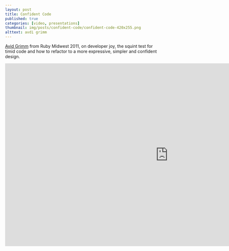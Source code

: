 ```yaml
---
layout: post
title: Confident Code
published: true
categories: [video, presentations]
thumbnail: img/posts/confident-code/confident-code-420x255.png
alttext: avdi grimm
---
```


<a href="https://twitter.com/avdi">Avid Grimm</a> from Ruby Midwest 2011, on developer joy, the squint test for timid code 
and how to refactor to a more expressive, simpler and confident design.

<iframe width="1064" height="599" src="https://www.youtube.com/embed/T8J0j2xJFgQ" frameborder="0" allow="accelerometer; autoplay; encrypted-media; gyroscope; picture-in-picture" allowfullscreen></iframe>
